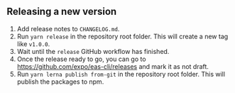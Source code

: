 ## Releasing a new version

1. Add release notes to `CHANGELOG.md`.
1. Run `yarn release` in the repository root folder. This will create a new tag
   like `v1.0.0`.
1. Wait until the `release` GitHub workflow has finished.
1. Once the release ready to go, you can go to
   https://github.com/expo/eas-cli/releases and mark it as not draft.
1. Run `yarn lerna publish from-git` in the repository root folder. This will publish the packages to npm.
